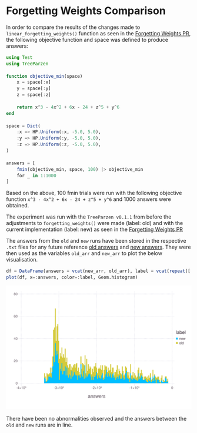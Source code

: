 # Forgetting Weights Comparison


In order to compare the results of the changes made to `linear_forgetting_weights()` function as seen in the [ Forgetting Weights PR](https://github.com/IQVIA-ML/TreeParzen.jl/pull/38), the following objective function and space was defined to produce answers:


```julia
using Test
using TreeParzen

function objective_min(space)
    x = space[:x]
    y = space[:y]
    z = space[:z]

    return x^3 - 4x^2 + 6x - 24 + z^5 + y^6
end

space = Dict(
    :x => HP.Uniform(:x, -5.0, 5.0),
    :y => HP.Uniform(:y, -5.0, 5.0),
    :z => HP.Uniform(:z, -5.0, 5.0),
)

answers = [
    fmin(objective_min, space, 100) |> objective_min
    for _ in 1:1000
]

```

Based on the above, 100 fmin trials were run with the following objective function `x^3 - 4x^2 + 6x - 24 + z^5 + y^6` and 1000 answers were obtained.

The experiment was run with the `TreeParzen v0.1.1` from before the adjustments to `forgetting_weights()` were made (label: old) and with the current implementation (label: new) as seen in the [Forgetting Weights PR](https://github.com/IQVIA-ML/TreeParzen.jl/pull/38)

The answers from the `old` and `new` runs have been stored in the respective `.txt` files for any future reference [old answers](docs/compare_fweights/oldarr.txt) and [new answers](docs/compare_fweights/newarr.txt).
They were then used as the variables `old_arr` and `new_arr` to plot the below visualisation.

```julia
df = DataFrame(answers = vcat(new_arr, old_arr), label = vcat(repeat([:new], 1000), repeat([:old], 1000)))
plot(df, x=:answers, color=:label, Geom.histogram)
```

![Forgetting Weigths Comparison](answers.svg)

There have been no abnormalities observed and the answers between the `old` and `new` runs are in line.
